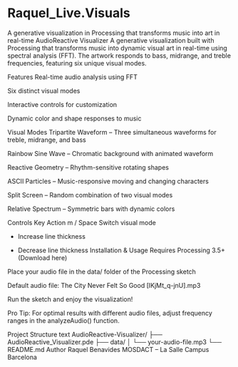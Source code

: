 # Raquel_Live.Visuals
A generative visualization in Processing that transforms music into art in real-time
AudioReactive Visualizer
A generative visualization built with Processing that transforms music into dynamic visual art in real-time using spectral analysis (FFT). The artwork responds to bass, midrange, and treble frequencies, featuring six unique visual modes.

Features
Real-time audio analysis using FFT

Six distinct visual modes

Interactive controls for customization

Dynamic color and shape responses to music

Visual Modes
Tripartite Waveform – Three simultaneous waveforms for treble, midrange, and bass

Rainbow Sine Wave – Chromatic background with animated waveform

Reactive Geometry – Rhythm-sensitive rotating shapes

ASCII Particles – Music-responsive moving and changing characters

Split Screen – Random combination of two visual modes

Relative Spectrum – Symmetric bars with dynamic colors

Controls
Key	Action
m / Space	Switch visual mode
+	Increase line thickness
-	Decrease line thickness
Installation & Usage
Requires Processing 3.5+ (Download here)

Place your audio file in the data/ folder of the Processing sketch

Default audio file: The City Never Felt So Good [IKjMt_q-jnU].mp3

Run the sketch and enjoy the visualization!

Pro Tip: For optimal results with different audio files, adjust frequency ranges in the analyzeAudio() function.

Project Structure
text
AudioReactive-Visualizer/
├── AudioReactive_Visualizer.pde
├── data/
│   └── your-audio-file.mp3
└── README.md
Author
Raquel Benavides
MOSDACT – La Salle Campus Barcelona
